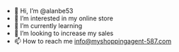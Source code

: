 - 👋 Hi, I’m @alanbe53
- 👀 I’m interested in my online store
- 🌱 I’m currently learning 
- 💞️ I’m looking to increase my sales 
- 📫 How to reach me info@myshoppingagent-587.com

<!---
alanbe53/alanbe53 is a ✨ special ✨ repository because its `README.md` (this file) appears on your GitHub profile.
You can click the Preview link to take a look at your changes.
--->
